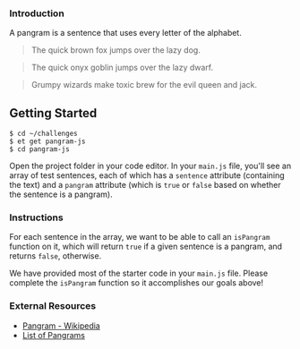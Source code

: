 ### Introduction

A pangram is a sentence that uses every letter of the alphabet.

> The quick brown fox jumps over the lazy dog.

> The quick onyx goblin jumps over the lazy dwarf.

> Grumpy wizards make toxic brew for the evil queen and jack.


## Getting Started

```no-highlight
$ cd ~/challenges
$ et get pangram-js
$ cd pangram-js
```

Open the project folder in your code editor. In your `main.js` file, you'll see an array of test sentences, each of which has a `sentence` attribute (containing the text) and a `pangram` attribute (which is `true` or `false` based on whether the sentence is a pangram).

### Instructions

For each sentence in the array, we want to be able to call an `isPangram` function on it, which will return `true` if a given sentence is a pangram, and returns `false`, otherwise.

We have provided most of the starter code in your `main.js` file. Please complete the `isPangram` function so it accomplishes our goals above!

### External Resources

* [Pangram - Wikipedia](https://en.wikipedia.org/wiki/Pangram)
* [List of Pangrams](http://clagnut.com/blog/2380/)
